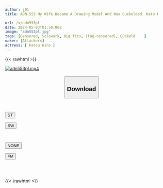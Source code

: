 ```yaml
---
author: j91
title: ADN-553 My Wife Became A Drawing Model And Was Cuckolded. Kato Hino

url: /v/adn553pl
date: 2024-05-03T01:50:00Z
image: "adn553pl.jpg"
tags: [Censored, Solowork, Big Tits, (tag-censored), Cuckold	]
maker: [Attackers]
actress: [ Katou Hino ]
---
```



{{< rawhtml >}}

<div class="video" data-videoid="qlOmveW7AwTzPOj">
    <a href="javascript:;">
        <img src="/v/adn553pl/adn553pl.jpg" width="WIDTH" height="HEIGHT" alt="adn553pl.mp4" loading="lazy">
    </a>
</div>

<script type="text/javascript" src="https://j91.asia/asset/on-demand-st.js"></script>

<br>
  <link rel="stylesheet" href="https://j91.asia/asset/bs5.css">
  
  <center>
  <button class="btn btn-primary" type="button" data-bs-toggle="collapse" data-bs-target=".multi-collapse" aria-expanded="false" aria-controls="multiCollapseExample1 multiCollapseExample2"><h2>Download</h2></button></center>
</p>
<div class="row">
  <div class="col">
    <div class="collapse multi-collapse" id="multiCollapseExample1">
      <div class="card card-body">
	      	      <br>
<div class="buttons">  
<p><a href="https://streamtape.to/v/qlOmveW7AwTzPOj" target="_blank"><button class="btn-hover color-3"><i class="fa fa-download"></i> ST</button></a></p>
<p><a href="https://asnwish.com/vz5xiefnqc6g" target="_blank"><button class="btn-hover color-2"><i class="fa fa-download"></i> SW</button></a></p></div>
    </div>
  </div>
</div>
  <div class="col">
    <div class="collapse multi-collapse" id="multiCollapseExample2">
      <div class="card card-body">
	      <br>
<div class="buttons">
<p><a href="javascript:;"><button class="btn-hover color-9"><i class="fa fa-download"></i> NONE</button></a></p>
<p><a href="https://filemoon.sx/d/uv8374nxh8j4"><button class="btn-hover color-8"><i class="fa fa-download"></i> FM</button></a></p></div>
<br><br>
      </div>
    </div>
  </div>
</div>

{{< /rawhtml >}}